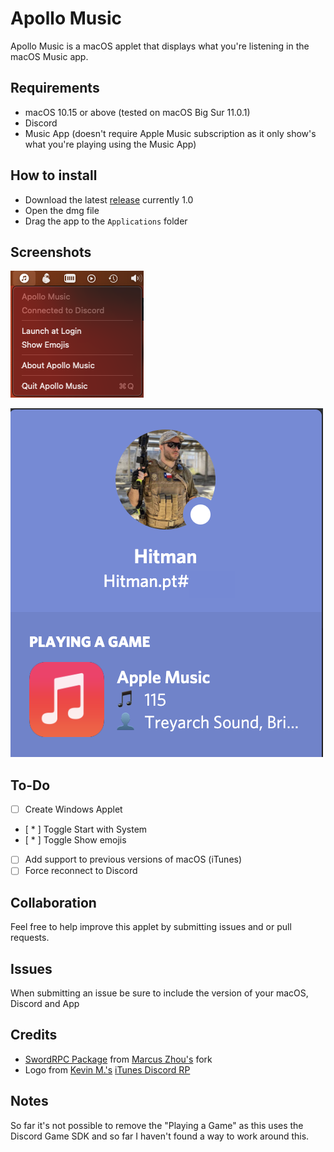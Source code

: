 # Apollo Music
Apollo Music is a macOS applet that displays what you're listening in the macOS Music app.

## Requirements

* macOS 10.15 or above (tested on macOS Big Sur 11.0.1)
* Discord
* Music App (doesn't require Apple Music subscription as it only show's what you're playing using the Music App)

## How to install

* Download the latest [release](https://github.com/PedroCavaleiro/Apollo-Music/releases/tag/1.0) currently 1.0
* Open the dmg file
* Drag the app to the `Applications` folder

## Screenshots
![App Status Bar](https://raw.githubusercontent.com/PedroCavaleiro/Apollo-Music/main/screenshots/status_bar.png)

![Discord Rich Status](https://raw.githubusercontent.com/PedroCavaleiro/Apollo-Music/main/screenshots/discord_status.png)

## To-Do

- [ ] Create Windows Applet
- [ * ] Toggle Start with System
- [ * ] Toggle Show emojis
- [ ] Add support to previous versions of macOS (iTunes)
- [ ] Force reconnect to Discord

## Collaboration

Feel free to help improve this applet by submitting issues and or pull requests.

## Issues

When submitting an issue be sure to include the version of your macOS, Discord and App

## Credits

* [SwordRPC Package](https://github.com/SuperMarcus/SwordRPC) from [Marcus Zhou's](https://github.com/SuperMarcus) fork
* Logo from [Kevin M.'s](https://github.com/kkevinm) [iTunes Discord RP](https://github.com/kkevinm/iTunes-Discord-RP)

## Notes

So far it's not possible to remove the "Playing a Game" as this uses the Discord Game SDK and so far I haven't found a way to work around this.
